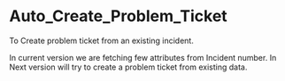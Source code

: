 # Auto_Create_Problem_Ticket
To Create problem ticket from an existing incident.

In current version we are fetching few attributes from Incident number.
In Next version will try to create a problem ticket from existing data.
